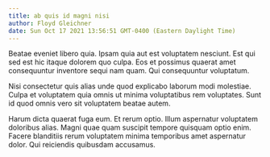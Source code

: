 ```yaml
---
title: ab quis id magni nisi
author: Floyd Gleichner
date: Sun Oct 17 2021 13:56:51 GMT-0400 (Eastern Daylight Time)
---
```

Beatae eveniet libero quia. Ipsam quia aut est voluptatem nesciunt. Est qui sed est hic itaque dolorem quo culpa. Eos et possimus quaerat amet consequuntur inventore sequi nam quam. Qui consequuntur voluptatum.

 Nisi consectetur quis alias unde quod explicabo laborum modi molestiae. Culpa et voluptatem quia omnis ut minima voluptatibus rem voluptates. Sunt id quod omnis vero sit voluptatem beatae autem.

 Harum dicta quaerat fuga eum. Et rerum optio. Illum aspernatur voluptatem doloribus alias. Magni quae quam suscipit tempore quisquam optio enim. Facere blanditiis rerum voluptatem minima temporibus amet aspernatur dolor. Qui reiciendis quibusdam accusamus.